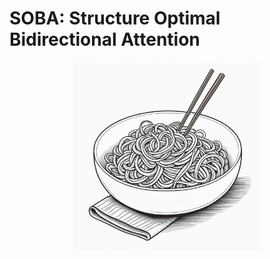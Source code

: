 # SOBA: Structure Optimal Bidirectional Attention
<p align="center">
  <img width="60%" src="soba.jpg">
</p>
